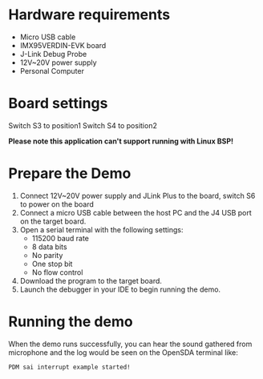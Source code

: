 Hardware requirements
=====================
- Micro USB cable
- IMX95VERDIN-EVK  board
- J-Link Debug Probe
- 12V~20V power supply
- Personal Computer

Board settings
==============
Switch S3 to position1
Switch S4 to position2

**Please note this application can't support running with Linux BSP!**

Prepare the Demo
================
1.  Connect 12V~20V power supply and JLink Plus to the board, switch S6 to power on the board
2.  Connect a micro USB cable between the host PC and the J4 USB port on the target board.
3.  Open a serial terminal with the following settings:
    - 115200 baud rate
    - 8 data bits
    - No parity
    - One stop bit
    - No flow control
4.  Download the program to the target board.
5.  Launch the debugger in your IDE to begin running the demo.


Running the demo
===============
When the demo runs successfully, you can hear the sound gathered from microphone and the log would be seen on the OpenSDA terminal like:

~~~~~~~~~~~~~~~~~~~
PDM sai interrupt example started!
~~~~~~~~~~~~~~~~~~~
